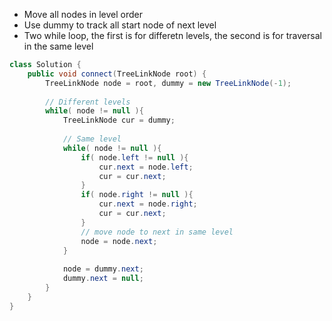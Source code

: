 
* Move all nodes in level order
* Use dummy to track all start node of next level
* Two while loop, the first is for differetn levels, the second is for traversal in the same level

```java
class Solution {
    public void connect(TreeLinkNode root) {
        TreeLinkNode node = root, dummy = new TreeLinkNode(-1);
        
        // Different levels
        while( node != null ){ 
            TreeLinkNode cur = dummy;
            
            // Same level
            while( node != null ){
                if( node.left != null ){
                    cur.next = node.left;
                    cur = cur.next;
                }
                if( node.right != null ){
                    cur.next = node.right;
                    cur = cur.next;
                }
                // move node to next in same level
                node = node.next; 
            }
            
            node = dummy.next;
            dummy.next = null;  
        }
    }
}
```